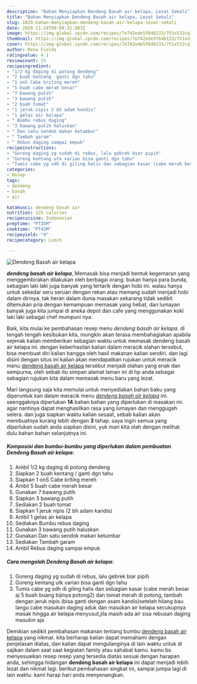```yaml
---
description: "Bahan Menyiapkan Dendeng Basah air kelapa, Lezat Sekali"
title: "Bahan Menyiapkan Dendeng Basah air kelapa, Lezat Sekali"
slug: 1829-bahan-menyiapkan-dendeng-basah-air-kelapa-lezat-sekali
date: 2020-11-24T09:09:31.083Z
image: https://img-global.cpcdn.com/recipes/7e742ede5f646133/751x532cq70/dendeng-basah-air-kelapa-foto-resep-utama.jpg
thumbnail: https://img-global.cpcdn.com/recipes/7e742ede5f646133/751x532cq70/dendeng-basah-air-kelapa-foto-resep-utama.jpg
cover: https://img-global.cpcdn.com/recipes/7e742ede5f646133/751x532cq70/dendeng-basah-air-kelapa-foto-resep-utama.jpg
author: Rena Fields
ratingvalue: 4.1
reviewcount: 15
recipeingredient:
- "1/2 kg daging di potong dendeng"
- "2 buah kentang  ganti dgn tahu"
- "1 onS Cabe kriting mereh"
- "5 buah cabe merah besar"
- "7 bawang putih"
- "3 bawang putih"
- "2 buah tomat"
- "1 jeruk nipis 2 bh adam kandis"
- "1 gelas air kelapa"
- " Bumbu rebus daging"
- "3 bawang putih haluskan"
- " Dan satu sendok makan ketumbar"
- " Tambah garam"
- " Rebus daging sampai empuk"
recipeinstructions:
- "Goreng daging yg sudah di rebus, lalu gebrek biar pipih"
- "Goreng kentang utk varian bisa ganti dgn tahu"
- "Tumis cabe yg sdh di giling halis dan sebagian kasar (cabe merah besar aj 5 buah buang bijinya potong2) dan tomat merah di potong, tambah dengan jeruk nipis (bisa ganti dengan asam kandis)setelah hilang bau langu cabe masukan daging aduk dan masukan air kelapa secukupnya masak hingga air kelapa menyusut,jila masih ada air sisa rebusan daging masukin aja"
categories:
- Resep
tags:
- dendeng
- basah
- air

katakunci: dendeng basah air 
nutrition: 225 calories
recipecuisine: Indonesian
preptime: "PT35M"
cooktime: "PT42M"
recipeyield: "4"
recipecategory: Lunch

---
```



![Dendeng Basah air kelapa](https://img-global.cpcdn.com/recipes/7e742ede5f646133/751x532cq70/dendeng-basah-air-kelapa-foto-resep-utama.jpg)

<b><i>dendeng basah air kelapa</i></b>, Memasak bisa menjadi bentuk kegemaran yang menggembirakan dilakukan oleh berbagai orang. bukan hanya para bunda, sebagian laki laki juga banyak yang tertarik dengan hobi ini. walau hanya untuk sekedar seru seruan dengan rekan atau memang sudah menjadi hobi dalam dirinya. tak heran dalam dunia masakan sekarang tidak sedikit ditemukan pria dengan kemampuan memasak yang hebat, dan lumayan banyak juga kita jumpai di aneka depot dan cafe yang menggunakan koki laki laki sebagai chef mumpuni nya.



Baik, kita mulai ke pembahasan resep menu <i>dendeng basah air kelapa</i>. di tengah tengah kesibukan kita, mungkin akan terasa membahagiakan apabila sejenak kalian memberikan sebagian waktu untuk memasak dendeng basah air kelapa ini. dengan keberhasilan kalian dalam meracik olahan tersebut, bisa membuat diri kalian bangga oleh hasil makanan kalian sendiri. dan lagi disini dengan situs ini kalian akan mendapatkan rujukan untuk meracik menu <u>dendeng basah air kelapa</u> tersebut menjadi olahan yang enak dan sempurna, oleh sebab itu simpan alamat laman ini di hp anda sebagai sebagian rujukan kita dalam memasak menu baru yang lezat.


Mari langsung saja kita memulai untuk menyediakan bahan baku yang diperuntuk kan dalam meracik menu <u><i>dendeng basah air kelapa</i></u> ini. seenggaknya diperlukan <b>14</b> bahan bahan yang diperlukan di masakan ini. agar nantinya dapat menghasilkan rasa yang lumayan dan menggugah selera. dan juga siapkan waktu kalian sesaat, sebab kalian akan membuatnya kurang lebih dengan <b>3</b> tahap. saya ingin semua yang diperlukan sudah anda siapkan disini, yuk mari kita olah dengan melihat dulu bahan bahan selanjutnya ini.

<!--inarticleads1-->

##### Komposisi dan bumbu-bumbu yang diperlukan dalam pembuatan Dendeng Basah air kelapa:

1. Ambil 1/2 kg daging di potong dendeng
1. Siapkan 2 buah kentang / ganti dgn tahu
1. Siapkan 1 onS Cabe kriting mereh
1. Ambil 5 buah cabe merah besar
1. Gunakan 7 bawang putih
1. Siapkan 3 bawang putih
1. Sediakan 2 buah tomat
1. Siapkan 1 jeruk nipis (2 bh adam kandis)
1. Ambil 1 gelas air kelapa
1. Sediakan  Bumbu rebus daging
1. Gunakan 3 bawang putih haluskan
1. Gunakan  Dan satu sendok makan ketumbar
1. Sediakan  Tambah garam
1. Ambil  Rebus daging sampai empuk




<!--inarticleads2-->

##### Cara mengolah Dendeng Basah air kelapa:

1. Goreng daging yg sudah di rebus, lalu gebrek biar pipih
1. Goreng kentang utk varian bisa ganti dgn tahu
1. Tumis cabe yg sdh di giling halis dan sebagian kasar (cabe merah besar aj 5 buah buang bijinya potong2) dan tomat merah di potong, tambah dengan jeruk nipis (bisa ganti dengan asam kandis)setelah hilang bau langu cabe masukan daging aduk dan masukan air kelapa secukupnya masak hingga air kelapa menyusut,jila masih ada air sisa rebusan daging masukin aja




Demikian sedikit pembahasan makanan tentang bumbu <u>dendeng basah air kelapa</u> yang nikmat. kita berharap kalian dapat memahami dengan penjelasan diatas, dan kalian dapat mengulanginya di lain waktu untuk di sajikan dalam saat saat kegiatan family atau sahabat kamu. kamu bs menyesuaikan resep resep yang tersedia diatas sesuai dengan harapan anda, sehingga hidangan <b>dendeng basah air kelapa</b> ini dapat menjadi lebih lezat dan nikmat lagi. berikut pembahasan singkat ini, sampai jumpa lagi di lain waktu. kami harap hari anda menyenangkan.
